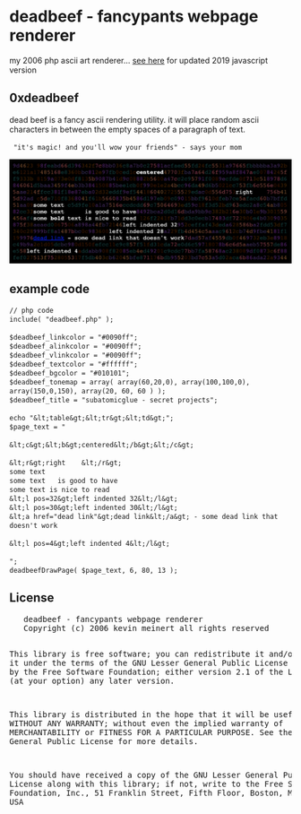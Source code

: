 
# deadbeef - fancypants webpage renderer

my 2006 php ascii art renderer...
[see here](../../../deadbeef-js) for updated 2019 javascript version

## 0xdeadbeef</h1>
dead beef is a fancy ascii rendering utility.  it will place
random ascii characters in between the empty spaces of a paragraph of
text.

` "it's magic! and you'll wow your friends" - says your mom`

<img alt='deadbeef' title='deadbeef' src="screenshot.png">


## example code
```
// php code
include( "deadbeef.php" );
 
$deadbeef_linkcolor = "#0090ff";
$deadbeef_alinkcolor = "#0090ff";
$deadbeef_vlinkcolor = "#0090ff";
$deadbeef_textcolor = "#ffffff";
$deadbeef_bgcolor = "#010101";
$deadbeef_tonemap = array( array(60,20,0), array(100,100,0),
array(150,0,150), array(20, 60, 60 ) );
$deadbeef_title = "subatomicglue - secret projects";
 
echo "&lt;table&gt;&lt;tr&gt;&lt;td&gt;"; 
$page_text = " 

&lt;c&gt;&lt;b&gt;centered&lt;/b&gt;&lt;/c&gt; 

&lt;r&gt;right    &lt;/r&gt; 
some text 
some text   is good to have
some text is nice to read 
&lt;l pos=32&gt;left indented 32&lt;/l&gt;
&lt;l pos=30&gt;left indented 30&lt;/l&gt;
&lt;a href="dead link"&gt;dead link&lt;/a&gt; - some dead link that doesn't work

&lt;l pos=4&gt;left indented 4&lt;/l&gt;

";
deadbeefDrawPage( $page_text, 6, 80, 13 );
```

<h2>License</h2>
<pre>   deadbeef - fancypants webpage renderer
   Copyright (c) 2006 kevin meinert all rights reserved

   This library is free software; you can redistribute it and/or
   modify it under the terms of the GNU Lesser General Public
   License as published by the Free Software Foundation; either
   version 2.1 of the License, or (at your option) any later version.

   This library is distributed in the hope that it will be useful,
   but WITHOUT ANY WARRANTY; without even the implied warranty of
   MERCHANTABILITY or FITNESS FOR A PARTICULAR PURPOSE.  See the GNU
   Lesser General Public License for more details.

   You should have received a copy of the GNU Lesser General Public
   License along with this library; if not, write to the Free Software
   Foundation, Inc., 51 Franklin Street, Fifth Floor, Boston, MA
   02110-1301  USA
   </pre>
</body></html>

